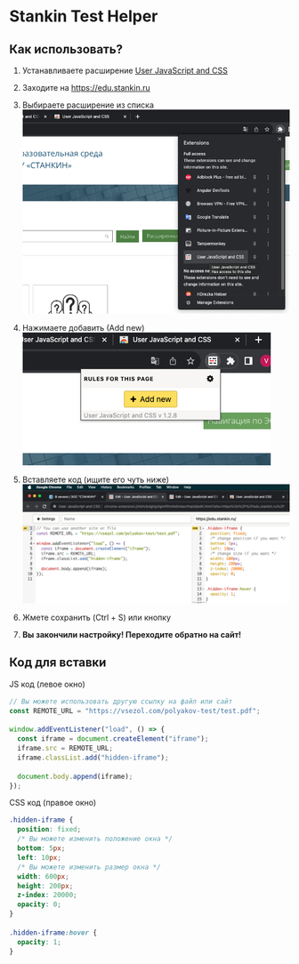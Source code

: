 # Stankin Test Helper

## Как использовать?

1. Устанавливаете расширение [User JavaScript and CSS](https://chromewebstore.google.com/detail/user-javascript-and-css/nbhcbdghjpllgmfilhnhkllmkecfmpld)

2. Заходите на https://edu.stankin.ru

3. Выбираете расширение из списка
   ![image](./assets/manual-1.png)

4. Нажимаете добавить (Аdd new)
   ![image](./assets/manual-2.png)

5. Вставляете код (ищите его чуть ниже)
   ![image](./assets/manual-3.png)

6. Жмете сохранить (Ctrl + S) или кнопку

7. **Вы закончили настройку! Переходите обратно на сайт!**

## Код для вставки

JS код (левое окно)

```js
// Вы можете использовать другую ссылку на файл или сайт
const REMOTE_URL = "https://vsezol.com/polyakov-test/test.pdf";

window.addEventListener("load", () => {
  const iframe = document.createElement("iframe");
  iframe.src = REMOTE_URL;
  iframe.classList.add("hidden-iframe");

  document.body.append(iframe);
});
```

CSS код (правое окно)

```css
.hidden-iframe {
  position: fixed;
  /* Вы можете изменить положение окна */
  bottom: 5px;
  left: 10px;
  /* Вы можете изменить размер окна */
  width: 600px;
  height: 200px;
  z-index: 20000;
  opacity: 0;
}

.hidden-iframe:hover {
  opacity: 1;
}
```
